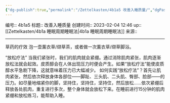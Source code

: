 ```yaml
---
{"dg-publish":true,"permalink":"/Zettelkasten/4b1a5 改善入睡质量/","dgPassFrontmatter":true}
---
```


编号:: 4b1a5
标题:: 改善入睡质量
创建时间:: 2023-02-04 12:46
up:: [[Zettelkasten/4b1a 睡眠周期睡眠法\|4b1a 睡眠周期睡眠法]]
来源:: 

---

草药的疗效
泡一壶薰衣草/缬草茶，或者做一次薰衣草/缬草脚浴。

“放松疗法”
当我们紧张时，我们的肌肉就会紧绷。通过消除肌肉紧张，肌肉逐渐放松法就会起效。皮质醇会在人体出现压力时便会产生。如果“放松疗法”能使皮质醇水平急剧下降，这就意味着压力已大幅减少。
如何实践“放松疗法”？首先让肌肉紧张，然后依次释放身体各部位——脚趾、三头肌、二头肌、臀部、脸部——的压力。如尽量地缩紧你的脚，坚持住，坚持住，坚持住，然后放松……依次紧绷后释放各处肌肉，重复进行多次，整个身体就会放松下来。在睡前进行15分钟的肌肉紧绷和放松练习，能帮助入睡。
